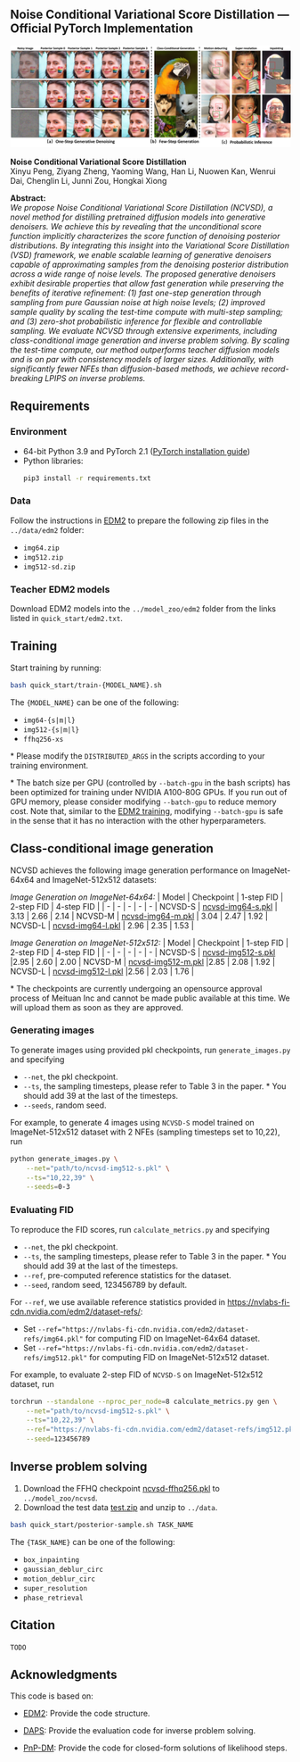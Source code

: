 ## Noise Conditional Variational Score Distillation &mdash; Official PyTorch Implementation

![Overview](assets/overview.jpg "Overview")

**Noise Conditional Variational Score Distillation**  
Xinyu Peng, Ziyang Zheng, Yaoming Wang, Han Li, Nuowen Kan, Wenrui Dai, Chenglin Li, Junni Zou, Hongkai Xiong  

**Abstract:**  
*We propose Noise Conditional Variational Score Distillation (NCVSD), a novel method for distilling pretrained diffusion models into generative denoisers. We achieve this by revealing that the unconditional score function implicitly characterizes the score function of denoising posterior distributions. By integrating this insight into the Variational Score Distillation (VSD) framework, we enable scalable learning of generative denoisers capable of approximating samples from the denoising posterior distribution across a wide range of noise levels. The proposed generative denoisers exhibit desirable properties that allow fast generation while preserving the benefits of iterative refinement: (1) fast one-step generation through sampling from pure Gaussian noise at high noise levels; (2) improved sample quality by scaling the test-time compute with multi-step sampling; and (3) zero-shot probabilistic inference for flexible and controllable sampling. We evaluate NCVSD through extensive experiments, including class-conditional image generation and inverse problem solving. By scaling the test-time compute, our method outperforms teacher diffusion models and is on par with consistency models of larger sizes. Additionally, with significantly fewer NFEs than diffusion-based methods, we achieve record-breaking LPIPS on inverse problems.*

## Requirements

### Environment
- 64-bit Python 3.9 and PyTorch 2.1 ([PyTorch installation guide](https://pytorch.org))
- Python libraries:  
  ```bash
  pip3 install -r requirements.txt
  ```

### Data
Follow the instructions in [EDM2](https://github.com/NVlabs/edm2?tab=readme-ov-file#preparing-datasets) to prepare the following zip files in the `../data/edm2` folder:
- `img64.zip`
- `img512.zip`
- `img512-sd.zip`

### Teacher EDM2 models
Download EDM2 models into the `../model_zoo/edm2` folder from the links listed in `quick_start/edm2.txt`.

## Training

Start training by running:
```bash
bash quick_start/train-{MODEL_NAME}.sh
```

The `{MODEL_NAME}` can be one of the following:
 - `img64-{s|m|l}`     
 - `img512-{s|m|l}`
 - `ffhq256-xs`

\* Please modify the `DISTRIBUTED_ARGS` in the scripts according to your training environment.

\* The batch size per GPU (controlled by `--batch-gpu` in the bash scripts) has been optimized for training under NVIDIA A100-80G GPUs. If you run out of GPU memory, please consider modifying `--batch-gpu` to reduce memory cost. Note that, similar to the [EDM2 training](https://github.com/NVlabs/edm2?tab=readme-ov-file#training-new-models), modifying `--batch-gpu` is safe in the sense that it has no interaction with the other hyperparameters.  

## Class-conditional image generation

NCVSD achieves the following image generation performance on ImageNet-64x64 and ImageNet-512x512 datasets:

*Image Generation on ImageNet-64x64:*
| Model | Checkpoint | 1-step FID | 2-step FID | 4-step FID |
| - | - | - | - | - |
NCVSD-S | [ncvsd-img64-s.pkl]() | 3.13 | 2.66 | 2.14 |
NCVSD-M | [ncvsd-img64-m.pkl]() | 3.04 | 2.47 | 1.92 |
NCVSD-L | [ncvsd-img64-l.pkl]() | 2.96 | 2.35 | 1.53 |

*Image Generation on ImageNet-512x512:*
| Model | Checkpoint | 1-step FID | 2-step FID | 4-step FID |
| - | - | - | - | - |
NCVSD-S | [ncvsd-img512-s.pkl]() |2.95 | 2.60 | 2.00 |
NCVSD-M | [ncvsd-img512-m.pkl]() |2.85 | 2.08 | 1.92 |
NCVSD-L | [ncvsd-img512-l.pkl]() |2.56 | 2.03 | 1.76 |

\* The checkpoints are currently undergoing an opensource approval process of Meituan Inc and cannot be made public available at this time. We will upload them as soon as they are approved.

### Generating images

To generate images using provided pkl checkpoints, run `generate_images.py` and specifying
- `--net`, the pkl checkpoint.
- `--ts`, the sampling timesteps, please refer to Table 3 in the paper. * You should add 39 at the last of the timesteps. 
- `--seeds`, random seed.

For example, to generate 4 images using `NCVSD-S` model trained on ImageNet-512x512 dataset with 2 NFEs (sampling timesteps set to 10,22), run

```bash
python generate_images.py \
    --net="path/to/ncvsd-img512-s.pkl" \
    --ts="10,22,39" \
    --seeds=0-3
```

### Evaluating FID

To reproduce the FID scores, run `calculate_metrics.py` and specifying
- `--net`, the pkl checkpoint.
- `--ts`, the sampling timesteps, please refer to Table 3 in the paper. * You should add 39 at the last of the timesteps.
- `--ref`, pre-computed reference statistics for the dataset.
- `--seed`, random seed, 123456789 by default.

For `--ref`, we use available reference statistics provided in https://nvlabs-fi-cdn.nvidia.com/edm2/dataset-refs/:
- Set `--ref="https://nvlabs-fi-cdn.nvidia.com/edm2/dataset-refs/img64.pkl"` for computing FID on ImageNet-64x64 dataset.
- Set `--ref="https://nvlabs-fi-cdn.nvidia.com/edm2/dataset-refs/img512.pkl"` for computing FID on ImageNet-512x512 dataset.

For example, to evaluate 2-step FID of `NCVSD-S` on ImageNet-512x512 dataset, run

```bash
torchrun --standalone --nproc_per_node=8 calculate_metrics.py gen \
    --net="path/to/ncvsd-img512-s.pkl" \
    --ts="10,22,39" \
    --ref="https://nvlabs-fi-cdn.nvidia.com/edm2/dataset-refs/img512.pkl" \
    --seed=123456789
```

## Inverse problem solving
1. Download the FFHQ checkpoint [ncvsd-ffhq256.pkl](https://huggingface.co/xypeng9903/ncvsd/resolve/main/edm2-ffhq256-xs.pkl?download=true) to `../model_zoo/ncvsd`.
2. Download the test data [test.zip](https://drive.google.com/file/d/1I8at4Y1MPrKV8yPHq_6sn6Et7Elyxavx/view?usp=drive_link) and unzip to `../data`.

```bash
bash quick_start/posterior-sample.sh TASK_NAME
```

The `{TASK_NAME}` can be one of the following:
- `box_inpainting`
- `gaussian_deblur_circ`
- `motion_deblur_circ`
- `super_resolution`
- `phase_retrieval`

## Citation
`TODO`

## Acknowledgments

This code is based on: 

- [EDM2](https://github.com/NVlabs/edm2): Provide the code structure.

- [DAPS](https://github.com/zhangbingliang2019/DAPS): Provide the evaluation code for inverse problem solving.

- [PnP-DM](https://github.com/zihuiwu/PnP-DM-public): Provide the code for closed-form solutions of likelihood steps.


